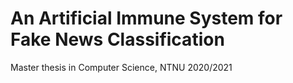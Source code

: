# An Artificial Immune System for Fake News Classification

Master thesis in Computer Science, NTNU 2020/2021
